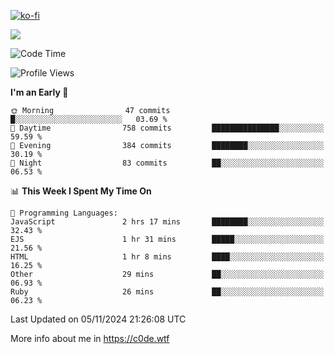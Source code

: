 [![ko-fi](https://ko-fi.com/img/githubbutton_sm.svg)](https://ko-fi.com/Z8Z4Y2LKX)

<a href="https://wakatime.com"><img src="https://wakatime.com/share/@c0dezin/b7f18a7c-ab3a-40b8-8bc7-b1b7bf71f1d6.svg" /></a>

<!--START_SECTION:waka-->
![Code Time](http://img.shields.io/badge/Code%20Time-138%20hrs%2034%20mins-blue)

![Profile Views](http://img.shields.io/badge/Profile%20Views-0-blue)

**I'm an Early 🐤** 

```text
🌞 Morning                47 commits          █░░░░░░░░░░░░░░░░░░░░░░░░   03.69 % 
🌆 Daytime                758 commits         ███████████████░░░░░░░░░░   59.59 % 
🌃 Evening                384 commits         ████████░░░░░░░░░░░░░░░░░   30.19 % 
🌙 Night                  83 commits          ██░░░░░░░░░░░░░░░░░░░░░░░   06.53 % 
```


📊 **This Week I Spent My Time On** 

```text
💬 Programming Languages: 
JavaScript               2 hrs 17 mins       ████████░░░░░░░░░░░░░░░░░   32.43 % 
EJS                      1 hr 31 mins        █████░░░░░░░░░░░░░░░░░░░░   21.56 % 
HTML                     1 hr 8 mins         ████░░░░░░░░░░░░░░░░░░░░░   16.25 % 
Other                    29 mins             ██░░░░░░░░░░░░░░░░░░░░░░░   06.93 % 
Ruby                     26 mins             ██░░░░░░░░░░░░░░░░░░░░░░░   06.23 % 
```


 Last Updated on 05/11/2024 21:26:08 UTC
<!--END_SECTION:waka-->

More info about me in https://c0de.wtf

